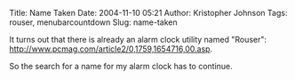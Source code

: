 Title: Name Taken
Date: 2004-11-10 05:21
Author: Kristopher Johnson
Tags: rouser, menubarcountdown
Slug: name-taken

It turns out that there is already an alarm clock utility named
"Rouser": <http://www.pcmag.com/article2/0,1759,1654716,00.asp>.

So the search for a name for my alarm clock has to continue.

